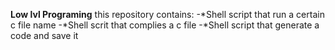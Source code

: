 **Low lvl Programing**
this repository contains: 
-*Shell script that run a certain c file name 
-*Shell scrit that complies a c file
-*Shell script that generate a code and save it 

